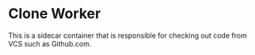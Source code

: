 # Clone Worker

This is a sidecar container that is responsible for checking out code from VCS such as Github.com.
